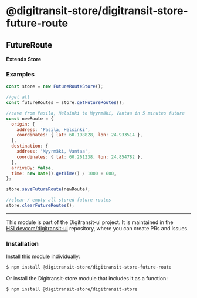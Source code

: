 # @digitransit-store/digitransit-store-future-route

<!-- Generated by documentation.js. Update this documentation by updating the source code. -->

## FutureRoute

**Extends Store**

### Examples

```javascript
const store = new FutureRouteStore();

//get all
const futureRoutes = store.getFutureRoutes();

//save from Pasila, Helsinki to Myyrmäki, Vantaa in 5 minutes future
const newRoute = {
  origin: {
    address: 'Pasila, Helsinki',
    coordinates: { lat: 60.198828, lon: 24.933514 },
  },
  destination: {
    address: 'Myyrmäki, Vantaa',
    coordinates: { lat: 60.261238, lon: 24.854782 },
  },
  arriveBy: false,
  time: new Date().getTime() / 1000 + 600,
};

store.saveFutureRoute(newRoute);

//clear / empty all stored future routes
store.clearFutureRoutes();
```

<!-- This file is automatically generated. Please don't edit it directly:
if you find an error, edit the source file (likely index.js), and re-run
./scripts/generate-readmes in the digitransit-store project. -->

---

This module is part of the Digitransit-ui project. It is maintained in the
[HSLdevcom/digitransit-ui](https://github.com/HSLdevcom/digitransit-ui) repository, where you can create
PRs and issues.

### Installation

Install this module individually:

```sh
$ npm install @digitransit-store/digitransit-store-future-route
```

Or install the Digitransit-store module that includes it as a function:

```sh
$ npm install @digitransit-store/digitransit-store
```
